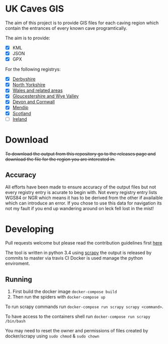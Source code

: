 # UK Caves GIS
The aim of this project is to provide GIS files for each caving region which contain the entrances of every known cave programtically.

The aim is to provide:

- [x] KML
- [x] JSON
- [x] GPX

For the following registrys:
- [x] [Derbyshire](https://registry.thedca.org.uk/])
- [x] [North Yorkshire](https://cncc.org.uk/caving/caves/index.php?keyword=&sort=last_updated%20DESC)
- [x] [Wales and related areas](http://www.cambriancavingcouncil.org.uk/registry/ccr_registry.php?reg=All+Wales+and+the+Marches&nam=)
- [x] [Gloucestershire and Wye Valley](http://www.fodccag.org.uk/registry/registrysearch.php)
- [X] [Devon and Cornwall](https://dcuc.org.uk/registry/r/registrysearch.php)
- [x] [Mendip](http://www.mcra.org.uk/registry/)
- [x] [Scotland](http://registry.gsg.org.uk/sr/registrysearch.php)
- [ ] [Ireland](http://www.ubss.org.uk/search_irishcaves.php)

# Download
~~To download the output from this repository go to the releases page and download the file for the region you are interested in.~~

## Accuracy
All efforts have been made to ensure accuracy of the output files but not every registry entry is acurate to begin with. Not every registry entry lists WGS84 or NGR which means it has to be derived from the other if availaible which can introduce an error. If you chose to use this data for navigation its not my fault if you end up wandering around on leck fell lost in the mist!

# Developing
Pull requests welcome but please read the contribution guidelines first [here](.github/contributing.md)

The tool is written in python 3.4 using [scrapy](https://scrapy.org/) the output is released by commits to master via travis CI
Docker is used manage the python enviroment.

## Running
1. First build the docker image `docker-compose build`
1. Then run the spiders with `docker-compose up`

To run scrapy commands run `docker-compose run scrapy scrapy <command>`.

To have access to the containers shell run `docker-compose run scrapy /bin/bash`

You may need to reset the owner and permissions of files created by docker/scrapy using `sudo chmod` & `sudo chown`
